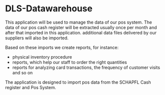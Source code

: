 # DLS-Datawarehouse

This application will be used to manage the data of our pos system.
The data of our pos cash register will be extracted usually once per month
and after that imported in this application. additional data files delivered by our suppliers will also be imported.

Based on these imports we create reports, for instance:

- physical inventory procedure
- reports, which help our staff to order the right quantities
- reports for analyzing card transactions, the frequency of customer visits and so on

The application is designed to import pos data from the SCHAPFL Cash register and Pos System.
